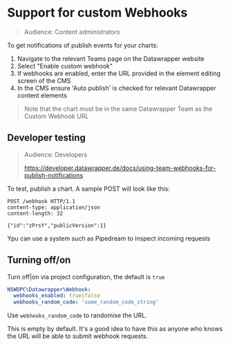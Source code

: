 # Support for custom Webhooks

> Audience: Content administrators

To get notifications of publish events for your charts:
1. Navigate to  the relevant Teams page on the Datawrapper website
1. Select "Enable custom webhook"
1. If webhooks are enabled, enter the URL provided in the element editing screen of the CMS
1. In the CMS ensure 'Auto publish' is checked for relevant Datawrapper content elements

> Note that the chart must be in the same Datawrapper Team as the Custom Webhook URL

## Developer testing

> Audience: Developers
>
> https://developer.datawrapper.de/docs/using-team-webhooks-for-publish-notifications

To test, publish a chart. A sample POST will look like this:

```
POST /webhook HTTP/1.1
content-type: application/json
content-length: 32

{"id":"zPrsY","publicVersion":1}
```

Ypu can use a system such as Pipedream to inspect incoming requests

## Turning off/on

Turn off|on via project configuration, the default is `true`

```yaml
NSWDPC\Datawrapper\Webhook:
  webhooks_enabled: true|false
  webhooks_random_code: 'some_random_code_string'
```
Use `webhooks_random_code` to randomise the URL.

This is empty by default. It's a good idea to have this as anyone who knows the URL will be able to submit webhook requests.
